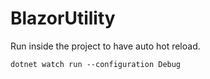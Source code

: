 # BlazorUtility

Run inside the project to have auto hot reload.

`dotnet watch run --configuration Debug`